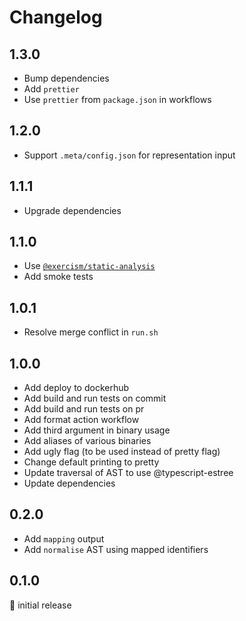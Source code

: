 # Changelog

## 1.3.0

- Bump dependencies
- Add `prettier`
- Use `prettier` from `package.json` in workflows

## 1.2.0

- Support `.meta/config.json` for representation input

## 1.1.1

- Upgrade dependencies

## 1.1.0

- Use [`@exercism/static-analysis`](https://github.com/SleeplessByte/exercism-static-analysis)
- Add smoke tests

## 1.0.1

- Resolve merge conflict in `run.sh`

## 1.0.0

- Add deploy to dockerhub
- Add build and run tests on commit
- Add build and run tests on pr
- Add format action workflow
- Add third argument in binary usage
- Add aliases of various binaries
- Add ugly flag (to be used instead of pretty flag)
- Change default printing to pretty
- Update traversal of AST to use @typescript-estree
- Update dependencies

## 0.2.0

- Add `mapping` output
- Add `normalise` AST using mapped identifiers

## 0.1.0

:baby: initial release
